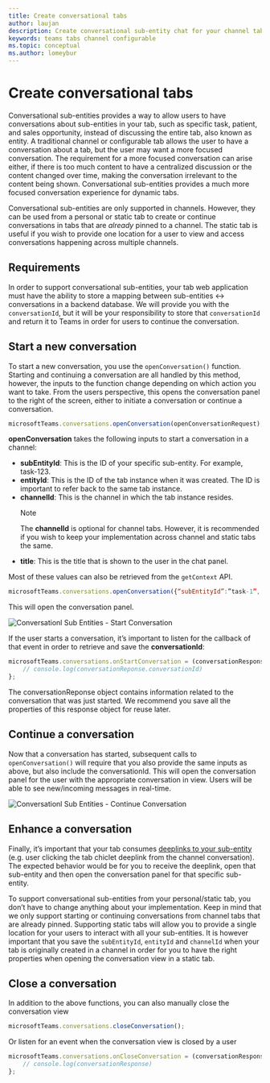```yaml
---
title: Create conversational tabs
author: laujan
description: Create conversational sub-entity chat for your channel tabs
keywords: teams tabs channel configurable 
ms.topic: conceptual
ms.author: lomeybur
---
```

# Create conversational tabs

Conversational sub-entities provides a way to allow users to have conversations about sub-entities in your tab, such as specific task, patient, and sales opportunity, instead of discussing the entire tab, also known as entity. A traditional channel or configurable tab allows the user to have a conversation about a tab, but the user may want a more focused conversation. The requirement for a more focused conversation can arise either, if there is too much content to have a centralized discussion or the content changed over time, making the conversation irrelevant to the content being shown. Conversational sub-entities provides a much more focused conversation experience for dynamic tabs.

Conversational sub-entities are only supported in channels. However, they can be used from a personal or static tab to create or continue conversations in tabs that are *already* pinned to a channel. The static tab is useful if you wish to provide one location for a user to view and access conversations happening across multiple channels.

## Requirements

In order to support conversational sub-entities, your tab web application must have the ability to store a mapping between sub-entities ↔ conversations in a backend database. We will provide you with the `conversationId`, but it will be your responsibility to store that `conversationId` and return it to Teams in order for users to continue the conversation.

## Start a new conversation

To start a new conversation, you use the `openConversation()` function. Starting and continuing a conversation are all handled by this method, however, the inputs to the function change depending on which action you want to take. From the users perspective, this opens the conversation panel to the right of the screen, either to initiate a conversation or continue a conversation.

``` javascript
microsoftTeams.conversations.openConversation(openConversationRequest);
```

**openConversation** takes the following inputs to start a conversation in a channel:

* **subEntityId**: This is the ID of your specific sub-entity. For example, task-123.
* **entityId**: This is the ID of the tab instance when it was created. The ID is important to refer back to the same tab instance.
* **channelId**: This is the channel in which the tab instance resides.
   > [!NOTE]
   > The **channelId** is optional for channel tabs. However, it is recommended if you wish to keep your implementation across channel and static tabs the same.
* **title**: This is the title that is shown to the user in the chat panel.

Most of these values can also be retrieved from the `getContext` API.

```javascript
microsoftTeams.conversations.openConversation({“subEntityId”:”task-1”, “entityId”: “tabInstanceId-1”, “channelId”: ”19:baa6e71f65b948d189bf5c892baa8e5a@thread.skype”, “title”: "Task Title”});
```

This will open the conversation panel.

![Conversationl Sub Entities - Start Conversation](~/assets/images/tabs/conversational-subentities/start-conversation.png)

If the user starts a conversation, it’s important to listen for the callback of that event in order to retrieve and save the **conversationId**:

```javascript
microsoftTeams.conversations.onStartConversation = (conversationResponse) => {
    // console.log(conversationReponse.conversationId)
};
```

The conversationReponse object contains information related to the conversation that was just started. We recommend you save all the properties of this response object for reuse later.

## Continue a conversation

Now that a conversation has started, subsequent calls to `openConversation()` will require that you also provide the same inputs as above, but also include the conversationId. This will open the conversation panel for the user with the appropriate conversation in view. Users will be able to see new/incoming messages in real-time.

![Conversationl Sub Entities - Continue Conversation](~/assets/images/tabs/conversational-subentities/continue-conversation.png)

## Enhance a conversation

Finally, it’s important that your tab consumes [deeplinks to your sub-entity](~/concepts/build-and-test/deep-links.md) (e.g. user clicking the tab chiclet deeplink from the channel conversation). The expected behavior would be for you to receive the deeplink, open that sub-entity and then open the conversation panel for that specific sub-entity.

To support conversational sub-entities from your personal/static tab, you don’t have to change anything about your implementation. Keep in mind that we only support starting or continuing conversations from channel tabs that are already pinned. Supporting static tabs will allow you to provide a single location for your users to interact with all your sub-entities. It is however important that you save the `subEntityId`, `entityId` and `channelId` when your tab is originally created in a channel in order for you to have the right properties when opening the conversation view in a static tab.

## Close a conversation

In addition to the above functions, you can also manually close the conversation view

```javascript
microsoftTeams.conversations.closeConversation();
```

Or listen for an event when the conversation view is closed by a user

```javascript
microsoftTeams.conversations.onCloseConversation = (conversationResponse) => {
    // console.log(conversationResponse)
};
```
